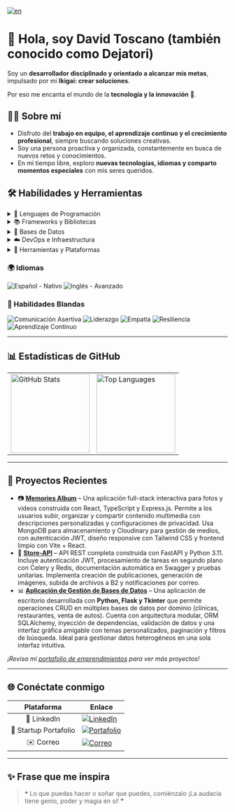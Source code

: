 [![en](https://img.shields.io/badge/lang-en-red.svg)](https://github.com/Dejatori/Dejatori/blob/main/README.md)

# 👋 Hola, soy David Toscano (también conocido como Dejatori)

Soy un **desarrollador disciplinado y orientado a alcanzar mis metas**, impulsado por mi **Ikigai: crear soluciones**.

Por eso me encanta el mundo de la **tecnología y la innovación** 🚀.

## 👨‍💻 Sobre mí

- Disfruto del **trabajo en equipo, el aprendizaje continuo y el crecimiento profesional**, siempre buscando soluciones
  creativas.
- Soy una persona proactiva y organizada, constantemente en busca de nuevos retos y conocimientos.
- En mi tiempo libre, exploro **nuevas tecnologías, idiomas y comparto momentos especiales** con mis seres queridos.

## 🛠️ Habilidades y Herramientas

<details>
<summary>🚀 Lenguajes de Programación</summary>
<br>

![Python](https://img.shields.io/badge/python-3670A0?style=for-the-badge&logo=python&logoColor=ffdd54)
![TypeScript](https://img.shields.io/badge/typescript-%23007ACC.svg?style=for-the-badge&logo=typescript&logoColor=white)
![Java](https://img.shields.io/badge/java-%23ED8B00.svg?style=for-the-badge&logo=openjdk&logoColor=white)
![JavaScript](https://img.shields.io/badge/javascript-%23323330.svg?style=for-the-badge&logo=javascript&logoColor=%23F7DF1E)
![C#](https://img.shields.io/badge/c%23-%23239120.svg?style=for-the-badge&logo=csharp&logoColor=white)
![PHP](https://img.shields.io/badge/php-%23777BB4.svg?style=for-the-badge&logo=php&logoColor=white)
![R](https://img.shields.io/badge/r-%2300BFFF.svg?style=for-the-badge&logo=r&logoColor=white)
![Ruby](https://img.shields.io/badge/ruby-%23CC342D.svg?style=for-the-badge&logo=ruby&logoColor=white)
![Rust](https://img.shields.io/badge/rust-%23000000.svg?style=for-the-badge&logo=rust&logoColor=white)
![Dart](https://img.shields.io/badge/dart-%230175C2.svg?style=for-the-badge&logo=dart&logoColor=white)
![Kotlin](https://img.shields.io/badge/kotlin-%237F52FF.svg?style=for-the-badge&logo=kotlin&logoColor=white)

</details>

<details>
<summary>📚 Frameworks y Bibliotecas</summary>
<br>

### _Python_

![Alembic](https://img.shields.io/badge/Alembic-A6192E?style=for-the-badge&logo=python&logoColor=white)
![FastAPI](https://img.shields.io/badge/FastAPI-005571?style=for-the-badge&logo=fastapi)
![Flask](https://img.shields.io/badge/flask-%23000.svg?style=for-the-badge&logo=flask&logoColor=white)
![Poetry](https://img.shields.io/badge/Poetry-%233B82F6.svg?style=for-the-badge&logo=poetry&logoColor=0B3D8D)
![Pytest](https://img.shields.io/badge/pytest-%23ffffff.svg?style=for-the-badge&logo=pytest&logoColor=2f9fe3)
![Pydantic](https://img.shields.io/badge/Pydantic-0366D6?style=for-the-badge&logo=pydantic&logoColor=white)
![SQLAlchemy](https://img.shields.io/badge/SQLAlchemy-000000?style=for-the-badge&logo=sqlalchemy&logoColor=white)
![Pandas](https://img.shields.io/badge/pandas-%23150458.svg?style=for-the-badge&logo=pandas&logoColor=white)
![NumPy](https://img.shields.io/badge/numpy-%23013243.svg?style=for-the-badge&logo=numpy&logoColor=white)
![PyTorch](https://img.shields.io/badge/PyTorch-%23EE4C2C.svg?style=for-the-badge&logo=PyTorch&logoColor=white)
![TensorFlow](https://img.shields.io/badge/TensorFlow-%23FF6F00.svg?style=for-the-badge&logo=TensorFlow&logoColor=white)
![scikit-learn](https://img.shields.io/badge/scikit--learn-%23F7931E.svg?style=for-the-badge&logo=scikit-learn&logoColor=white)
![Apache Spark](https://img.shields.io/badge/Apache%20Spark-FDEE21?style=flat-square&logo=apachespark&logoColor=black)
![Matplotlib](https://img.shields.io/badge/Matplotlib-%23ffffff.svg?style=for-the-badge&logo=Matplotlib&logoColor=black)
![Seaborn](https://img.shields.io/badge/Seaborn-3496A2?style=for-the-badge&logo=seaborn&logoColor=white)
![Sphinx](https://img.shields.io/badge/Sphinx-7A5E9C?style=for-the-badge&logo=sphinx&logoColor=white)
![Celery](https://img.shields.io/badge/celery-%23a9cc54.svg?style=for-the-badge&logo=celery&logoColor=ddf4a4)
![TKinter](https://img.shields.io/badge/Tkinter-000000?style=for-the-badge&logo=python&logoColor=white)

### _TypeScript & JavaScript_

![React](https://img.shields.io/badge/react-%2320232a.svg?style=for-the-badge&logo=react&logoColor=%2361DAFB)
![Svelte](https://img.shields.io/badge/svelte-%23f1413d.svg?style=for-the-badge&logo=svelte&logoColor=white)
![SvelteKit](https://img.shields.io/badge/sveltekit-%23f1413d.svg?style=for-the-badge&logo=svelte&logoColor=white)
![TailwindCSS](https://img.shields.io/badge/tailwindcss-%2338B2AC.svg?style=for-the-badge&logo=tailwind-css&logoColor=white)
![Bootstrap](https://img.shields.io/badge/bootstrap-%238511FA.svg?style=for-the-badge&logo=bootstrap&logoColor=white)
![Bulma](https://img.shields.io/badge/bulma-00D0B1?style=for-the-badge&logo=bulma&logoColor=white)
![Node.js](https://img.shields.io/badge/node.js-6DA55F?style=for-the-badge&logo=node.js&logoColor=white)
![Express.js](https://img.shields.io/badge/express.js-%23404d59.svg?style=for-the-badge&logo=express&logoColor=%2361DAFB)
![Electron.js](https://img.shields.io/badge/Electron-191970?style=for-the-badge&logo=Electron&logoColor=white)
![NPM](https://img.shields.io/badge/NPM-%23CB3837.svg?style=for-the-badge&logo=npm&logoColor=white)
![React Query](https://img.shields.io/badge/-React%20Query-FF4154?style=for-the-badge&logo=react%20query&logoColor=white)
![React Router](https://img.shields.io/badge/React_Router-CA4245?style=for-the-badge&logo=react-router&logoColor=white)
![React Hook Form](https://img.shields.io/badge/React%20Hook%20Form-%23EC5990.svg?style=for-the-badge&logo=reacthookform&logoColor=white)
![Three.js](https://img.shields.io/badge/threejs-black?style=for-the-badge&logo=three.js&logoColor=white)
![Vite](https://img.shields.io/badge/vite-%23646CFF.svg?style=for-the-badge&logo=vite&logoColor=white)
![Webpack](https://img.shields.io/badge/webpack-%238DD6F9.svg?style=for-the-badge&logo=webpack&logoColor=black)
![Zod](https://img.shields.io/badge/zod-%233068b7.svg?style=for-the-badge&logo=zod&logoColor=white)

### _Java_

![Spring Boot](https://img.shields.io/badge/Spring%20Boot-6DB33F?style=for-the-badge&logo=springboot&logoColor=white)

### _C#_

![.NET](https://img.shields.io/badge/.NET-5C2D91?style=for-the-badge&logo=.net&logoColor=white)
![Unity](https://img.shields.io/badge/unity-%23000000.svg?style=for-the-badge&logo=unity&logoColor=white)

### _PHP_

![Symfony](https://img.shields.io/badge/symfony-%23000000.svg?style=for-the-badge&logo=symfony&logoColor=white)
![Composer](https://img.shields.io/badge/composer-492113?style=for-the-badge&logo=composer&logoColor=white)

### _Ruby_

![Ruby on Rails](https://img.shields.io/badge/rails-%23CC0000.svg?style=for-the-badge&logo=ruby-on-rails&logoColor=white)

### _Rust_

![Warp](https://img.shields.io/badge/Warp-%23000000.svg?style=for-the-badge&logo=rust&logoColor=white)
![Tauri](https://img.shields.io/badge/tauri-%2324C8DB.svg?style=for-the-badge&logo=tauri&logoColor=%23FFFFFF)

### _Dart_

![Flutter](https://img.shields.io/badge/Flutter-%2302569B.svg?style=for-the-badge&logo=Flutter&logoColor=white)

</details>

<details>
<summary>💾 Bases de Datos</summary>
<br>

![PostgreSQL](https://img.shields.io/badge/postgres-%23316192.svg?style=for-the-badge&logo=postgresql&logoColor=white)
![Redis](https://img.shields.io/badge/redis-%23DD0031.svg?style=for-the-badge&logo=redis&logoColor=white)
![MySQL](https://img.shields.io/badge/mysql-4479A1.svg?style=for-the-badge&logo=mysql&logoColor=white)
![MariaDB](https://img.shields.io/badge/MariaDB-003545?style=for-the-badge&logo=mariadb&logoColor=white)
![SQLite](https://img.shields.io/badge/sqlite-%2307405e.svg?style=for-the-badge&logo=sqlite&logoColor=white)
![MongoDB](https://img.shields.io/badge/MongoDB-%234ea94b.svg?style=for-the-badge&logo=mongodb&logoColor=white)
![Microsoft SQL Server](https://img.shields.io/badge/Microsoft%20SQL%20Server-CC2927?style=for-the-badge&logo=microsoft%20sql%20server&logoColor=white)
![Amazon DynamoDB](https://img.shields.io/badge/Amazon%20DynamoDB-4053D6?style=for-the-badge&logo=Amazon%20DynamoDB&logoColor=white)
![Firebase](https://img.shields.io/badge/firebase-a08021?style=for-the-badge&logo=firebase&logoColor=ffcd34)
![Supabase](https://img.shields.io/badge/Supabase-3ECF8E?style=for-the-badge&logo=supabase&logoColor=white)

</details>

<details>
<summary>☁️ DevOps e Infraestructura</summary>
<br>

![Bash Script](https://img.shields.io/badge/bash_script-%23121011.svg?style=for-the-badge&logo=gnu-bash&logoColor=white)
![Docker](https://img.shields.io/badge/docker-%230db7ed.svg?style=for-the-badge&logo=docker&logoColor=white)
![GitHub Actions](https://img.shields.io/badge/github%20actions-%232671E5.svg?style=for-the-badge&logo=githubactions&logoColor=white)
![Azure](https://img.shields.io/badge/azure-%230072C6.svg?style=for-the-badge&logo=microsoftazure&logoColor=white)
![Google Cloud](https://img.shields.io/badge/GoogleCloud-%234285F4.svg?style=for-the-badge&logo=google-cloud&logoColor=white)
![AWS](https://img.shields.io/badge/AWS-%23FF9900.svg?style=for-the-badge&logo=amazon-aws&logoColor=white)
![DigitalOcean](https://img.shields.io/badge/DigitalOcean-%230167ff.svg?style=for-the-badge&logo=digitalOcean&logoColor=white)
![Nginx](https://img.shields.io/badge/nginx-%23009639.svg?style=for-the-badge&logo=nginx&logoColor=white)
![Gunicorn](https://img.shields.io/badge/gunicorn-%298729.svg?style=for-the-badge&logo=gunicorn&logoColor=white)
![Apache](https://img.shields.io/badge/apache-%23D42029.svg?style=for-the-badge&logo=apache&logoColor=white)
![GitHub Pages](https://img.shields.io/badge/github%20pages-121013?style=for-the-badge&logo=github&logoColor=white)

</details>

<details>
<summary>🔧 Herramientas y Plataformas</summary>
<br>

![HTML5](https://img.shields.io/badge/html5-%23E34F26.svg?style=for-the-badge&logo=html5&logoColor=white)
![CSS3](https://img.shields.io/badge/css3-%231572B6.svg?style=for-the-badge&logo=css3&logoColor=white)
![Git](https://img.shields.io/badge/git-%23F05033.svg?style=for-the-badge&logo=git&logoColor=white)
![GitHub](https://img.shields.io/badge/github-%23121011.svg?style=for-the-badge&logo=github&logoColor=white)
![VS Code](https://img.shields.io/badge/Visual%20Studio%20Code-007ACC.svg?style=for-the-badge&logo=visual-studio-code&logoColor=white)
![JetBrains](https://img.shields.io/badge/JetBrains-000?logo=jetbrains&logoColor=fff&style=for-the-badge)
![IntelliJ IDEA](https://img.shields.io/badge/IntelliJIDEA-000000.svg?style=for-the-badge&logo=intellij-idea&logoColor=white)
![Android Studio](https://img.shields.io/badge/android%20studio-346ac1?style=for-the-badge&logo=android%20studio&logoColor=white)
![Jupyter Notebook](https://img.shields.io/badge/jupyter-%23FA0F00.svg?style=for-the-badge&logo=jupyter&logoColor=white)
![Google Colab](https://img.shields.io/badge/Google%20Colab-%23F9A825.svg?style=for-the-badge&logo=googlecolab&logoColor=white)
![GitHub Copilot](https://img.shields.io/badge/github_copilot-8957E5?style=for-the-badge&logo=github-copilot&logoColor=white)
![ChatGPT](https://img.shields.io/badge/chatGPT-74aa9c?style=for-the-badge&logo=openai&logoColor=white)
![Google Gemini](https://img.shields.io/badge/google%20gemini-8E75B2?style=for-the-badge&logo=google%20gemini&logoColor=white)
![Notion](https://img.shields.io/badge/Notion-%23000000.svg?style=for-the-badge&logo=notion&logoColor=white)
![Slack](https://img.shields.io/badge/Slack-4A154B?style=for-the-badge&logo=slack&logoColor=white)
![Discord](https://img.shields.io/badge/Discord-%235865F2.svg?style=for-the-badge&logo=discord&logoColor=white)
![Figma](https://img.shields.io/badge/figma-%23F24E1E.svg?style=for-the-badge&logo=figma&logoColor=white)
![Canva](https://img.shields.io/badge/Canva-%2300C4CC.svg?style=for-the-badge&logo=Canva&logoColor=white)
![Blender](https://img.shields.io/badge/blender-%23F5792A.svg?style=for-the-badge&logo=blender&logoColor=white)
![cPanel](https://img.shields.io/badge/cPanel-FF6C2C?logo=cpanel&logoColor=fff&style=for-the-badge)
![Sentry](https://img.shields.io/badge/sentry-%23362D59.svg?style=for-the-badge&logo=sentry&logoColor=white)
![Better Stack](https://img.shields.io/badge/Better%20Stack-000?logo=betterstack&logoColor=fff&style=for-the-badge)
![Backblaze](https://img.shields.io/badge/Backblaze-E21E29?logo=backblaze&logoColor=fff&style=for-the-badge)

</details>

### 🌍 Idiomas

![Español - Nativo](https://img.shields.io/badge/Español-Nativo-brightgreen?style=for-the-badge&logo=flag&logoColor=white&labelColor=black)
![Inglés - Avanzado](https://img.shields.io/badge/Inglés-Avanzado-4285F4?style=for-the-badge&logo=flag&logoColor=white&labelColor=black)

### 🌟 Habilidades Blandas

![Comunicación Asertiva](https://img.shields.io/badge/Comunicación%20Asertiva-3498DB?style=for-the-badge&logo=message&logoColor=white)
![Liderazgo](https://img.shields.io/badge/Liderazgo-F39C12?style=for-the-badge&logo=leaderboard&logoColor=white)
![Empatía](https://img.shields.io/badge/Empatía-E67E22?style=for-the-badge&logo=hugs&logoColor=white)
![Resiliencia](https://img.shields.io/badge/Resiliencia-9B59B6?style=for-the-badge&logo=retry&logoColor=white)
![Aprendizaje Continuo](https://img.shields.io/badge/Aprendizaje%20Continuo-27AE60?style=for-the-badge&logo=book&logoColor=white)

---

## 📊 Estadísticas de GitHub

<p>
  <table>
    <tr>
      <td><img src="https://github-readme-stats.vercel.app/api?username=dejatori&show_icons=true&theme=tokyonight" alt="GitHub Stats" height="180px"/></td>
      <td><img src="https://github-readme-stats.vercel.app/api/top-langs/?username=dejatori&layout=compact&theme=tokyonight" alt="Top Languages" height="180px"/></td>
    </tr>
  </table>
</p>

---

## 🚀 Proyectos Recientes

- 📷 **[Memories Album](https://github.com/Dejatori/memories-album)** – Una aplicación full-stack interactiva para fotos
  y videos construida con React, TypeScript y Express.js. Permite a los usuarios subir, organizar y compartir contenido
  multimedia con descripciones personalizadas y configuraciones de privacidad. Usa MongoDB para almacenamiento y
  Cloudinary para gestión de medios, con autenticación JWT, diseño responsive con Tailwind CSS y frontend limpio con
  Vite + React.
- 🔧 **[Store-API](https://github.com/Dejatori/Store-API)** – API REST completa construida con FastAPI y Python 3.11.
  Incluye autenticación JWT, procesamiento de tareas en segundo plano con Celery y Redis, documentación automática en
  Swagger y pruebas unitarias. Implementa creación de publicaciones, generación de imágenes, subida de archivos a B2 y
  notificaciones por correo.
- 📊 **[Aplicación de Gestión de Bases de Datos](https://github.com/Dejatori/database-management-app)** – Una aplicación
  de escritorio desarrollada con **Python, Flask y Tkinter** que permite operaciones CRUD en múltiples bases de datos
  por dominio (clínicas, restaurantes, venta de autos). Cuenta con arquitectura modular, ORM SQLAlchemy, inyección de
  dependencias, validación de datos y una interfaz gráfica amigable con temas personalizados, paginación y filtros de
  búsqueda. Ideal para gestionar datos heterogéneos en una sola interfaz intuitiva.

*¡Revisa mi [portafolio de emprendimientos](https://dejatori.notion.site/) para ver más proyectos!*

---

## 🌐 Conéctate conmigo

|          Plataforma           | Enlace                                                                                                                                                                                               |
|:-----------------------------:|------------------------------------------------------------------------------------------------------------------------------------------------------------------------------------------------------|
|          📘 LinkedIn          | [![LinkedIn](https://img.shields.io/badge/LinkedIn-0A66C2?style=for-the-badge&logo=linkedin&logoColor=white)](https://www.linkedin.com/in/dejatori/)                                                 |
| 💼 Startup Portafolio | [![Portafolio](https://img.shields.io/badge/Portafolio-FF5722?style=for-the-badge&logo=Notion&logoColor=white)](https://dejatori.notion.site/)                                                       |
|           ✉️ Correo           | [![Correo](https://img.shields.io/badge/Correo-D14836?style=for-the-badge&logo=gmail&logoColor=white)](mailto:dejatori@s5p5h.onmicrosoft.com?subject=Hola%20David,%20vi%20tu%20perfil%20de%20GitHub) |

---

## ✨ Frase que me inspira

> ❝ Lo que puedas hacer o soñar que puedes, comiénzalo
> ¡La audacia tiene genio, poder y magia en sí! ❞